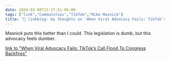 ```yaml
---
date: 2024-03-08T13:17:51-05:00
tags: ["link","Communities","TikTok","Mike Masnick"]
title: "🔗 linkblog: my thoughts on 'When Viral Advocacy Fails: TikTok’s Call Flood To Congress Backfires'"
---
```

Masnick puts this better than I could. This legislation is dumb, but this advocacy feels dumber.

[link to "When Viral Advocacy Fails: TikTok’s Call Flood To Congress Backfires"](https://www.techdirt.com/2024/03/08/when-viral-advocacy-fails-tiktoks-call-flood-to-congress-backfires/)